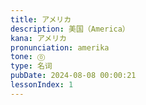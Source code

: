 ```yaml
---
title: アメリカ
description: 美国（America）
kana: アメリカ
pronunciation: amerika
tone: ⓪
type: 名词
pubDate: 2024-08-08 00:00:21
lessonIndex: 1
---
```

